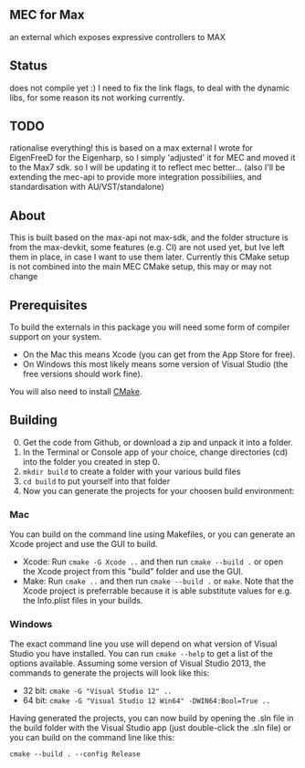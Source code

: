 ## MEC for Max
an external which exposes expressive controllers to MAX

## Status
does not compile yet :) 
I need to fix the link flags, to deal with the dynamic libs, for some reason its not working currently.


## TODO
rationalise everything!
this is based on a max external I wrote for EigenFreeD for the Eigenharp, 
so I simply 'adjusted' it for MEC and moved it to the Max7 sdk.
so I will be updating it to reflect mec better... 
(also I'll be extending the mec-api to provide more integration possibiliies, and standardisation with AU/VST/standalone)


## About
This is built based on the max-api not max-sdk, and the folder structure is from the max-devkit, some features (e.g. CI) are not used yet, but Ive left them in place, in case I want to use them later. 
Currently this CMake setup is not combined into the main MEC CMake setup, this may or may not change


## Prerequisites

To build the externals in this package you will need some form of compiler support on your system. 

* On the Mac this means Xcode (you can get from the App Store for free). 
* On Windows this most likely means some version of Visual Studio (the free versions should work fine).

You will also need to install [CMake](https://cmake.org/download/).


## Building

0. Get the code from Github, or download a zip and unpack it into a folder.
1. In the Terminal or Console app of your choice, change directories (cd) into the folder you created in step 0.
2. `mkdir build` to create a folder with your various build files
3. `cd build` to put yourself into that folder
4. Now you can generate the projects for your choosen build environment:

### Mac 

You can build on the command line using Makefiles, or you can generate an Xcode project and use the GUI to build.

* Xcode: Run `cmake -G Xcode ..` and then run `cmake --build .` or open the Xcode project from this "build" folder and use the GUI.
* Make: Run `cmake ..` and then run `cmake --build .` or `make`.  Note that the Xcode project is preferrable because it is able substitute values for e.g. the Info.plist files in your builds.

### Windows

The exact command line you use will depend on what version of Visual Studio you have installed.  You can run `cmake --help` to get a list of the options available.  Assuming some version of Visual Studio 2013, the commands to generate the projects will look like this:

* 32 bit: `cmake -G "Visual Studio 12" ..`
* 64 bit: `cmake -G "Visual Studio 12 Win64" -DWIN64:Bool=True ..`

Having generated the projects, you can now build by opening the .sln file in the build folder with the Visual Studio app (just double-click the .sln file) or you can build on the command line like this:

`cmake --build . --config Release`


